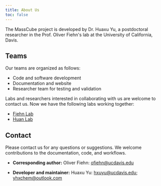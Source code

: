 ```yaml
---
title: About Us
toc: false
---
```


The MassCube project is developed by Dr. Huaxu Yu, a postdoctoral researcher in the Prof. Oliver Fiehn's lab at the University of California, Davis.

## Teams

Our teams are organized as follows:

- Code and software development
- Documentation and website
- Researcher team for testing and validation

Labs and researchers interested in collaborating with us are welcome to contact us. Now we have the following labs working together:

- [Fiehn Lab](https://fiehnlab.ucdavis.edu/)
- [Huan Lab](https://huan.chem.ubc.ca/)

## Contact

Please contact us for any questions or suggestions. We welcome contributions to the documentation, code, and workflows.

- **Corresponding author:** Oliver Fiehn: ofiehn@ucdavis.edu

- **Developer and maintainer:** Huaxu Yu: hxuyu@ucdavis.edu; yhxchem@outlook.com

